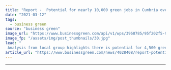 ```yaml
---
title: "Report -  Potential for nearly 10,000 green jobs in Cumbria over next 15 years"
date: "2021-03-12"
tags: 
  - business green
source: "business green"
image_url: "https://www.businessgreen.com/api/v1/wps/3968785/95f202f5-924e-451a-bfed-b36680ed9530/4/2806459429-555c12f3a3-o-185x114.jpg"
image_fp: "/assets/img/post_thumbnails/30.jpg"
lead: "
 Analysis from local group highlights there is potential for 4,500 green jobs in West Cumbria, the region where controversial coal mine is planned ..."
article_url: "https://www.businessgreen.com/news/4028408/report-potential-nearly-green-jobs-cumbria"
---
```


---
